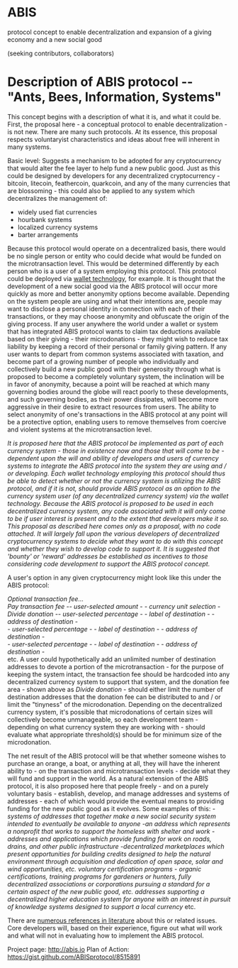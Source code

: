 ABIS
====

protocol concept to enable decentralization and expansion of a giving economy and a new social good

(seeking contributors, collaborators)

Description of ABIS protocol -- "Ants, Bees, Information, Systems"
==================================================================

This concept begins with a description of what it is, and what it could be.
First, the proposal here - a conceptual protocol to enable decentralization - is not new.  There are many such protocols.  At its essence, this proposal respects voluntaryist characteristics and ideas about free will inherent in many systems.

Basic level:
Suggests a mechanism to be adopted for any cryptocurrency that would alter the fee layer to help fund a new public good.
Just as this could be designed by developers for any decentralized cryptocurrency - bitcoin, litecoin, feathercoin, quarkcoin, and any of the many currencies that are blossoming - this could also be applied to any system which decentralizes the management of:
- widely used fiat currencies
- hourbank systems
- localized currency systems
- barter arrangements

Because this protocol would operate on a decentralized basis, there would be no single person or entity who could decide what would be funded on the microtransaction level.  This would be determined differently by each person who is a user of a system employing this protocol.
This protocol could be deployed via [wallet technology](https://github.com/darkwallet), for example.  It is thought that the development of a new social good via the ABIS protocol will occur more quickly as more and better anonymity options become available.  Depending on the system people are using and what their intentions are, people may want to disclose a personal identity in connection with each of their transactions, or they may choose anonymity and obfuscate the origin of the giving process.  If any user anywhere the world under a wallet or system that has integrated ABIS protocol wants to claim tax deductions available based on their giving - their microdonations - they might wish to reduce tax liability by keeping a record of their personal or family giving pattern.  If any user wants to depart from common systems associated with taxation, and become part of a growing number of people who individually and collectively build a new public good with their generosity through what is proposed to become a completely voluntary system, the inclination will be in favor of anonymity, because a point will be reached at which many governing bodies around the globe will react poorly to these developments, and such governing bodies, as their power dissipates, will become more aggressive in their desire to extract resources from users. The ability to select anonymity of one's transactions in the ABIS protocol at any point will be a protective option, enabling users to remove themselves from coercive and violent systems at the microtransaction level.

*It is proposed here that the ABIS protocol be implemented as part of each currency system - those in existence now and those that will come to be - dependent upon the will and ability of developers and users of currency systems to integrate the ABIS protocol into the system they are using and / or developing.  Each wallet technology employing this protocol should thus be able to detect whether or not the currency system is utilizing the ABIS protocol, and if it is not, should provide ABIS protocol as an option to the currency system user (of any decentralized currency system) via the wallet technology.  Because the ABIS protocol is proposed to be used in each decentralized currency system, any code associated with it will only come to be if user interest is present and to the extent that developers make it so.  This proposal as described here comes only as a proposal, with no code attached. It will largely fall upon the various developers of decentralized cryptocurrency systems to decide what they want to do with this concept and whether they wish to develop code to support it.  It is suggested that 'bounty' or 'reward' addresses be established as incentives to those considering code development to support the ABIS protocol concept.*

A user's option in any given cryptocurrency might look like this under the ABIS protocol:

*Optional transaction fee...*<br>
*Pay transaction fee -- user-selected amount - - currency unit selection -*<br>
*Divide donation     -- user-selected percentage - - label of destination - - address of destination -*<br>
                        *- user-selected percentage - - label of destination - - address of destination -*<br>
                        *- user-selected percentage - - label of destination - - address of destination -*<br>
                        etc.
A user could hypothetically add an unlimited number of destination addresses to devote a portion of the microtransaction - for the purpose of keeping the system intact, the transaction fee should be hardcoded into any decentralized currency system to support that system, and the donation fee area - shown above as *Divide donation* - should either limit the number of destination addresses that the donation fee can be distributed to and / or limit the "tinyness" of the microdonation.  Depending on the decentralized currency system, it's possible that microdonations of certain sizes will collectively become unmanageable, so each development team - depending on what currency system they are working with - should evaluate what appropriate threshold(s) should be for minimum size of the microdonation.

The net result of the ABIS protocol will be that whether someone wishes to purchase an orange, a boat, or anything at all, they will have the inherent ability to - on the transaction and microtransaction levels - decide what they will fund and support in the world.  As a natural extension of the ABIS protocol, it is also proposed here that people freely - and on a purely voluntary basis - establish, develop, and manage addresses and systems of addresses - each of which would provide the eventual means to providing funding for the new public good as it evolves.  Some examples of this:
*-systems of addresses that together make a new social security system intended to eventually be available to anyone*
*-an address which represents a nonprofit that works to support the homeless with shelter and work*
*-addresses and applications which provide funding for work on roads, drains, and other public infrastructure*
*-decentralized marketplaces which present opportunities for building credits designed to help the natural environment through acquisition and dedication of open space, solar and wind opportunities, etc.*
*voluntary certification programs - organic certifications, training programs for gardeners or hunters, fully decentralized associations or corporations pursuing a standard for a certain aspect of the new public good, etc.*
*addresses supporting a decentralized higher education system for anyone with an interest in pursuit of knowledge*
*systems designed to support a local currency*
etc.
                        
There are [numerous references in literature](http://scholar.google.com/scholar?rlz=1C1CHMO_en&espv=210&es_sm=93&um=1&ie=UTF-8&lr=&q=related:ogv2wsr8FCWLEM:scholar.google.com/) about this or related issues.  Core developers will, based on their experience, figure out what will work and what will not in evaluating how to implement the ABIS protocol.

Project page:    http://abis.io
Plan of Action:  https://gist.github.com/ABISprotocol/8515891







